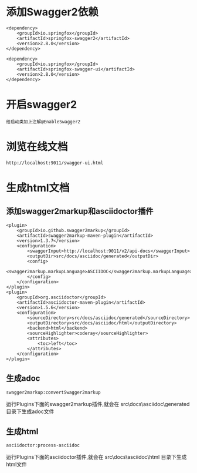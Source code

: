 # 添加Swagger2依赖
```
<dependency>
	<groupId>io.springfox</groupId>
	<artifactId>springfox-swagger2</artifactId>
	<version>2.8.0</version>
</dependency>

<dependency>
	<groupId>io.springfox</groupId>
	<artifactId>springfox-swagger-ui</artifactId>
	<version>2.8.0</version>
</dependency>
```

# 开启swagger2
```
给启动类加上注解@EnableSwagger2
```

# 浏览在线文档
```
http://localhost:9011/swagger-ui.html
```

# 生成html文档
## 添加swagger2markup和asciidoctor插件
```
<plugin>
	<groupId>io.github.swagger2markup</groupId>
	<artifactId>swagger2markup-maven-plugin</artifactId>
	<version>1.3.7</version>
	<configuration>
		<swaggerInput>http://localhost:9011/v2/api-docs</swaggerInput>
		<outputDir>src/docs/asciidoc/generated</outputDir>
		<config>
			<swagger2markup.markupLanguage>ASCIIDOC</swagger2markup.markupLanguage>
		</config>
	</configuration>
</plugin>
<plugin>
	<groupId>org.asciidoctor</groupId>
	<artifactId>asciidoctor-maven-plugin</artifactId>
	<version>1.5.6</version>
	<configuration>
		<sourceDirectory>src/docs/asciidoc/generated</sourceDirectory>
		<outputDirectory>src/docs/asciidoc/html</outputDirectory>
		<backend>html</backend>
		<sourceHighlighter>coderay</sourceHighlighter>
		<attributes>
			<toc>left</toc>
		</attributes>
	</configuration>
</plugin>
```

## 生成adoc
```
swagger2markup:convertSwagger2markup
```
运行Plugins下面的swagger2markup插件,就会在 src\docs\asciidoc\generated 目录下生成adoc文件

## 生成html
```
asciidoctor:process-asciidoc
```
运行Plugins下面的asciidoctor插件,就会在 src\docs\asciidoc\html 目录下生成html文件

